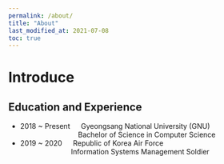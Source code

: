 ```yaml
---
permalink: /about/
title: "About"
last_modified_at: 2021-07-08
toc: true
---
```


# Introduce
## Education and Experience
- 2018 ~ Present &emsp; Gyeongsang National University (GNU)
<br> &ensp; &emsp; &emsp; &emsp; &emsp; &ensp; &ensp; &ensp; Bachelor of Science in Computer Science
- 2019 ~ 2020 &emsp; Republic of Korea Air Force
<br> &ensp; &ensp; &ensp; &emsp; &emsp; &ensp; &ensp; &ensp; Information Systems Management Soldier

